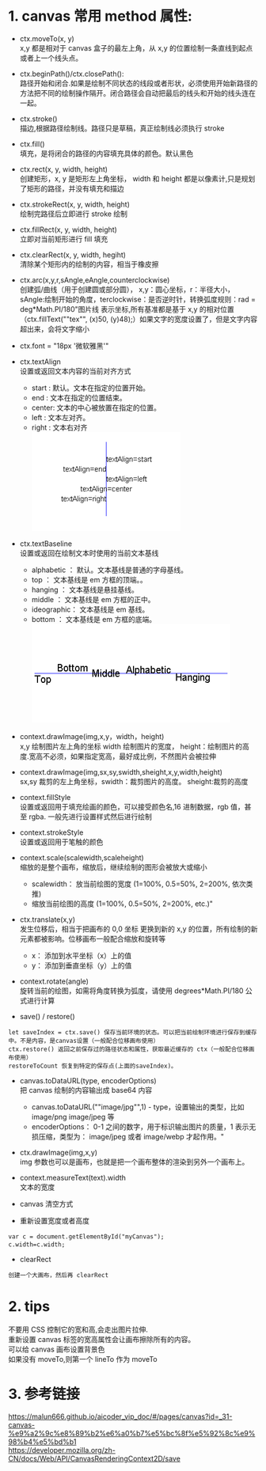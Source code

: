 # 1. canvas 常用 method 属性:

- ctx.moveTo(x, y)<br>
  x,y 都是相对于 canvas 盒子的最左上角，从 x,y 的位置绘制一条直线到起点或者上一个线头点。<br>

- ctx.beginPath()/ctx.closePath():<br>
  路径开始和闭合.如果是绘制不同状态的线段或者形状，必须使用开始新路径的方法把不同的绘制操作隔开。闭合路径会自动把最后的线头和开始的线头连在一起。<br>

- ctx.stroke()<br>
  描边,根据路径绘制线。路径只是草稿，真正绘制线必须执行 stroke<br>

- ctx.fill()<br>
  填充，是将闭合的路径的内容填充具体的颜色。默认黑色<br>

- ctx.rect(x, y, width, height)<br>
  创建矩形，x, y 是矩形左上角坐标， width 和 height 都是以像素计,只是规划了矩形的路径，并没有填充和描边<br>

- ctx.strokeRect(x, y, width, height)<br>
  绘制完路径后立即进行 stroke 绘制<br>

- ctx.fillRect(x, y, width, height)<br>
  立即对当前矩形进行 fill 填充<br>

- ctx.clearRect(x, y, width, hegiht)<br>
  清除某个矩形内的绘制的内容，相当于橡皮擦<br>

- ctx.arc(x,y,r,sAngle,eAngle,counterclockwise)<br>
  创建弧/曲线（用于创建圆或部分圆）， x,y：圆心坐标，r：半径大小，sAngle:绘制开始的角度，terclockwise：是否逆时针，转换弧度规则：rad = deg\*Math.PI/180"图片线 表示坐标,所有基准都是基于 x,y 的相对位置（ctx.fillText(""tex"", (x)50, (y)48);）如果文字的宽度设置了，但是文字内容超出来，会将文字缩小

- ctx.font = "18px '微软雅黑'"

- ctx.textAlign<br>
  设置或返回文本内容的当前对齐方式<br>

  - start : 默认。文本在指定的位置开始。
  - end : 文本在指定的位置结束。
  - center: 文本的中心被放置在指定的位置。
  - left : 文本左对齐。
  - right : 文本右对齐<br>
![](./image/1.png)<br>

- ctx.textBaseline<br>
  设置或返回在绘制文本时使用的当前文本基线<br>
  - alphabetic ： 默认。文本基线是普通的字母基线。
  - top ： 文本基线是 em 方框的顶端。。
  - hanging ： 文本基线是悬挂基线。
  - middle ： 文本基线是 em 方框的正中。
  - ideographic： 文本基线是 em 基线。
  - bottom ： 文本基线是 em 方框的底端。<br>
![](./image/2.png)<br>

- context.drawImage(img,x,y，width，height)<br>
  x,y 绘制图片左上角的坐标 width 绘制图片的宽度， height：绘制图片的高度.宽高不必须，如果指定宽高，最好成比例，不然图片会被拉伸<br>

- context.drawImage(img,sx,sy,swidth,sheight,x,y,width,height)<br>
  sx,sy 裁剪的左上角坐标，swidth：裁剪图片的高度。 sheight:裁剪的高度<br>

- context.fillStyle<br>
  设置或返回用于填充绘画的颜色，可以接受颜色名,16 进制数据，rgb 值，甚至 rgba. 一般先进行设置样式然后进行绘制<br>

- context.strokeStyle<br>
  设置或返回用于笔触的颜色<br>

- context.scale(scalewidth,scaleheight)<br>
  缩放的是整个画布，缩放后，继续绘制的图形会被放大或缩小<br>

  - scalewidth： 放当前绘图的宽度 (1=100%, 0.5=50%, 2=200%, 依次类推)
  - 缩放当前绘图的高度 (1=100%, 0.5=50%, 2=200%, etc.)"

- ctx.translate(x,y)<br>
  发生位移后，相当于把画布的 0,0 坐标 更换到新的 x,y 的位置，所有绘制的新元素都被影响。位移画布一般配合缩放和旋转等<br>

  - x： 添加到水平坐标（x）上的值
  - y： 添加到垂直坐标（y）上的值

- context.rotate(angle)<br>
  旋转当前的绘图，如需将角度转换为弧度，请使用 degrees\*Math.PI/180 公式进行计算<br>

- save() / restore()<br>

```
let saveIndex = ctx.save() 保存当前环境的状态。可以把当前绘制环境进行保存到缓存中。不是内容，是canvas设置（一般配合位移画布使用）
ctx.restore() 返回之前保存过的路径状态和属性，获取最近缓存的 ctx（一般配合位移画布使用）
restoreToCount 恢复到特定的保存点(上面的saveIndex)。
```

- canvas.toDataURL(type, encoderOptions)<br>
  把 canvas 绘制的内容输出成 base64 内容 <br>

  - canvas.toDataURL(""image/jpg"",1) - type，设置输出的类型，比如 image/png image/jpeg 等<br>
  - encoderOptions： 0-1 之间的数字，用于标识输出图片的质量，1 表示无损压缩，类型为： image/jpeg 或者 image/webp 才起作用。"<br>

- ctx.drawImage(img,x,y)<br>
  img 参数也可以是画布，也就是把一个画布整体的渲染到另外一个画布上。<br>

- context.measureText(text).width<br>
  文本的宽度<br>

- canvas 清空方式
- 重新设置宽度或者高度
```
var c = document.getElementById("myCanvas");
c.width=c.width;
```

- clearRect
```
创建一个大画布，然后再 clearRect
```

# 2. tips
不要用 CSS 控制它的宽和高,会走出图片拉伸.<br>
重新设置 canvas 标签的宽高属性会让画布擦除所有的内容。<br>
可以给 canvas 画布设置背景色<br>
如果没有 moveTo,则第一个 lineTo 作为 moveTo<br>

# 3. 参考链接
https://malun666.github.io/aicoder_vip_doc/#/pages/canvas?id=_31-canvas-%e9%a2%9c%e8%89%b2%e6%a0%b7%e5%bc%8f%e5%92%8c%e9%98%b4%e5%bd%b1<br>
https://developer.mozilla.org/zh-CN/docs/Web/API/CanvasRenderingContext2D/save
